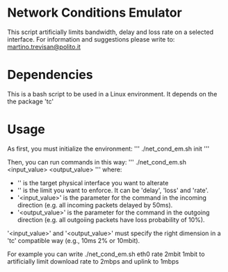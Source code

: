 # Network Conditions Emulator

This script artificially limits bandwidth, delay and loss rate on a selected interface.
For information and suggestions please write to:
martino.trevisan@polito.it

Dependencies
============
This is a bash script to be used in a Linux environment.
It depends on the the package 'tc' 

Usage
=====

As first, you must initialize the environment:
'''
./net_cond_em.sh init
'''

Then, you can run commands in this way:
'''
./net_cond_em.sh <interface> <command> <input_value> <output_value>
'''
where:
*  '<interface>' is the target physical interface you want to alterate
*  '<command>' is the limit you want to enforce. It can be 'delay', 'loss' and 'rate'.
*  '<input_value>' is the parameter for the command in the incoming direction (e.g. all incoming packets delayed by 50ms).
*  '<output_value>' is the parameter for the command in the outgoing direction (e.g. all outgoiing packets have loss probability of 10%).

'<input_value>' and '<output_value>' must specify the right dimension in a 'tc' compatible way (e.g., 10ms 2% or 10mbit).

For example you can write 
./net_cond_em.sh eth0 rate 2mbit 1mbit
to artificially limit download rate to 2mbps and uplink to 1mbps




